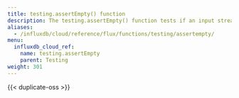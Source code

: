 ```yaml
---
title: testing.assertEmpty() function
description: The testing.assertEmpty() function tests if an input stream is empty.
aliases:
  - /influxdb/cloud/reference/flux/functions/testing/assertempty/
menu:
  influxdb_cloud_ref:
    name: testing.assertEmpty
    parent: Testing
weight: 301
---
```


{{< duplicate-oss >}}

